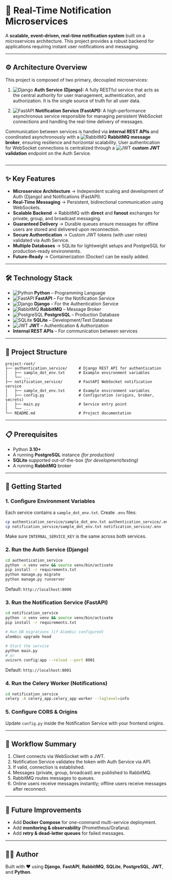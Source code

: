 # 📢 Real-Time Notification Microservices

A **scalable, event-driven, real-time notification system** built on a microservices architecture. This project provides a robust backend for applications requiring instant user notifications and messaging.

---

## ⚙️ Architecture Overview

This project is composed of two primary, decoupled microservices:

1. ![Django](https://img.shields.io/badge/Django-092E20?style=flat\&logo=django\&logoColor=white) **Auth Service (Django):**
   A fully RESTful service that acts as the central authority for user management, authentication, and authorization. It is the single source of truth for all user data.

2. ![FastAPI](https://img.shields.io/badge/FastAPI-009688?style=flat\&logo=fastapi\&logoColor=white) **Notification Service (FastAPI):**
   A high-performance asynchronous service responsible for managing persistent WebSocket connections and handling the real-time delivery of messages.

Communication between services is handled via **internal REST APIs** and coordinated asynchronously with a ![RabbitMQ](https://img.shields.io/badge/RabbitMQ-FF6600?style=flat\&logo=rabbitmq\&logoColor=white) **RabbitMQ message broker**, ensuring resilience and horizontal scalability. User authentication for WebSocket connections is centralized through a ![JWT](https://img.shields.io/badge/JWT-black?style=flat\&logo=jsonwebtokens\&logoColor=white) **custom JWT validation** endpoint on the Auth Service.

```mermaid

```

---

## ✨ Key Features

* **Microservice Architecture** → Independent scaling and development of Auth (Django) and Notifications (FastAPI).
* **Real-Time Messaging** → Persistent, bidirectional communication using WebSockets.
* **Scalable Backend** → RabbitMQ with **direct** and **fanout** exchanges for private, group, and broadcast messaging.
* **Guaranteed Delivery** → Durable queues ensure messages for offline users are stored and delivered upon reconnection.
* **Secure Authentication** → Custom JWT tokens (with user roles) validated via Auth Service.
* **Multiple Databases** → SQLite for lightweight setups and PostgreSQL for production-ready environments.
* **Future-Ready** → Containerization (Docker) can be easily added.

---

## 🛠️ Technology Stack

* ![Python](https://img.shields.io/badge/Python-3776AB?style=for-the-badge\&logo=python\&logoColor=white) **Python** – Programming Language
* ![FastAPI](https://img.shields.io/badge/FastAPI-009688?style=for-the-badge\&logo=fastapi\&logoColor=white) **FastAPI** – For the Notification Service
* ![Django](https://img.shields.io/badge/Django-092E20?style=for-the-badge\&logo=django\&logoColor=white) **Django** – For the Authentication Service
* ![RabbitMQ](https://img.shields.io/badge/RabbitMQ-FF6600?style=for-the-badge\&logo=rabbitmq\&logoColor=white) **RabbitMQ** – Message Broker
* ![PostgreSQL](https://img.shields.io/badge/PostgreSQL-4169E1?style=for-the-badge\&logo=postgresql\&logoColor=white) **PostgreSQL** – Production Database
* ![SQLite](https://img.shields.io/badge/SQLite-003B57?style=for-the-badge\&logo=sqlite\&logoColor=white) **SQLite** – Development/Test Database
* ![JWT](https://img.shields.io/badge/JWT-black?style=for-the-badge\&logo=jsonwebtokens\&logoColor=white) **JWT** – Authentication & Authorization
* **Internal REST APIs** – For communication between services

---

## 📂 Project Structure

```
project-root/
├── authentication_service/     # Django REST API for authentication
│   ├── sample_dot_env.txt      # Example environment variables
│   └── ...
├── notification_service/       # FastAPI WebSocket notification service
│   ├── sample_dot_env.txt      # Example environment variables
│   ├── config.py               # Configuration (origins, broker, secrets)
│   ├── main.py                 # Service entry point
│   └── ...
└── README.md                   # Project documentation
```

---

## 📋 Prerequisites

* Python **3.10+**
* A running **PostgreSQL** instance *(for production)*
* **SQLite** supported out-of-the-box *(for development/testing)*
* A running **RabbitMQ** broker

---

## 🚀 Getting Started

### 1. Configure Environment Variables

Each service contains a `sample_dot_env.txt`. Create `.env` files:

```bash
cp authentication_service/sample_dot_env.txt authentication_service/.env
cp notification_service/sample_dot_env.txt notification_service/.env
```

Make sure `INTERNAL_SERVICE_KEY` is the same across both services.

### 2. Run the Auth Service (Django)

```bash
cd authentication_service
python -m venv venv && source venv/bin/activate
pip install -r requirements.txt
python manage.py migrate
python manage.py runserver
```

Default: `http://localhost:8000`

### 3. Run the Notification Service (FastAPI)

```bash
cd notification_service
python -m venv venv && source venv/bin/activate
pip install -r requirements.txt

# Run DB migrations (if Alembic configured)
alembic upgrade head

# Start the service
python main.py
# or
uvicorn config:app --reload --port 8001
```

Default: `http://localhost:8001`

### 4. Run the Celery Worker (Notifications)

```bash
cd notification_service
celery -A celery_app.celery_app worker --loglevel=info
```

### 5. Configure CORS & Origins

Update `config.py` inside the Notification Service with your frontend origins.

---

## 🔑 Workflow Summary

1. Client connects via WebSocket with a JWT.
2. Notification Service validates the token with Auth Service via API.
3. If valid, connection is established.
4. Messages (private, group, broadcast) are published to RabbitMQ.
5. RabbitMQ routes messages to queues.
6. Online users receive messages instantly; offline users receive messages after reconnect.

---

## 📖 Future Improvements

* Add **Docker Compose** for one-command multi-service deployment.
* Add **monitoring & observability** (Prometheus/Grafana).
* Add **retry & dead-letter queues** for failed messages.

---

## 🧑‍💻 Author

Built with ❤️ using **Django**, **FastAPI**, **RabbitMQ**, **SQLite**, **PostgreSQL**, **JWT**, and **Python**.

